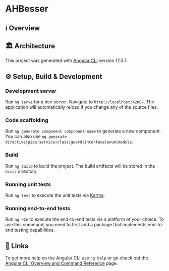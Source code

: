 # AHBesser

## ℹ️ Overview

## 🏛 Architecture

This project was generated with [Angular CLI](https://github.com/angular/angular-cli) version 17.3.7.

## ⚙️ Setup, Build & Development

### Development server

Run `ng serve` for a dev server. Navigate to `http://localhost:4200/`. The application will automatically reload if you change any of the source files.

### Code scaffolding

Run `ng generate component component-name` to generate a new component. You can also use `ng generate directive|pipe|service|class|guard|interface|enum|module`.

### Build

Run `ng build` to build the project. The build artifacts will be stored in the `dist/` directory.

### Running unit tests

Run `ng test` to execute the unit tests via [Karma](https://karma-runner.github.io).

### Running end-to-end tests

Run `ng e2e` to execute the end-to-end tests via a platform of your choice. To use this command, you need to first add a package that implements end-to-end testing capabilities.

## 🔗 Links

To get more help on the Angular CLI use `ng help` or go check out the [Angular CLI Overview and Command Reference](https://angular.io/cli) page.
